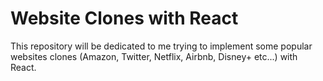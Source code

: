 # Website Clones with React

This repository will be dedicated to me trying to implement some popular websites clones (Amazon, Twitter, Netflix, Airbnb, Disney+ etc...) with React.
